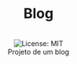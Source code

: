 <div align="center">
<h1>Blog</h1>
<br />
<img alt="License: MIT" src="https://img.shields.io/badge/License-MIT-blue.svg" />
<br />
Projeto de um blog
<br />
<br />
<br />
</div>
